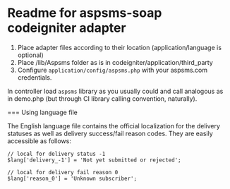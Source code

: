 Readme for aspsms-soap codeigniter adapter
==========================================

 1. Place adapter files according to their location (application/language is optional) 
 2. Place /lib/Aspsms folder as is in codeigniter/application/third_party
 3. Configure `application/config/aspsms.php` with your aspsms.com credentials.

In controller load `aspsms` library as you usually could and call analogous as in demo.php
(but through CI library calling convention, naturally).


=== Using language file

The English language file contains the official localization for the delivery statuses
as well as delivery success/fail reason codes. They are easily accessible as follows:


    // local for delivery status -1
    $lang['delivery_-1'] = 'Not yet submitted or rejected';
    
    // local for delivery fail reason 0
    $lang['reason_0'] = 'Unknown subscriber';



